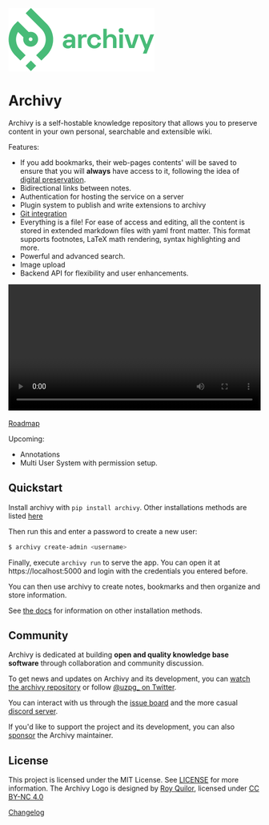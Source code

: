 ![logo](img/logo.png)

# Archivy

Archivy is a self-hostable knowledge repository that allows you to preserve content in your own personal, searchable and extensible wiki.

Features:

- If you add bookmarks, their web-pages contents' will be saved to ensure that you will **always** have access to it, following the idea of [digital preservation](https://jeffhuang.com/designed_to_last/).
- Bidirectional links between notes.
- Authentication for hosting the service on a server
- Plugin system to publish and write extensions to archivy
- [Git integration](https://github.com/archivy/archivy-git)
- Everything is a file! For ease of access and editing, all the content is stored in extended markdown files with yaml front matter. This format supports footnotes, LaTeX math rendering, syntax highlighting and more. 
- Powerful and advanced search. 
- Image upload
- Backend API for flexibility and user enhancements.


<video src="https://www.uzpg.me/assets/images/archivy.mov" style="width: 100%" controls>
</video>

[Roadmap](https://github.com/archivy/archivy/issues/74#issuecomment-764828063)

Upcoming:

- Annotations
- Multi User System with permission setup.

## Quickstart


Install archivy with `pip install archivy`. Other installations methods are listed [here](https://archivy.github.io/install)

Then run this and enter a password to create a new user:

```bash
$ archivy create-admin <username>
```

Finally, execute `archivy run` to serve the app. You can open it at https://localhost:5000 and login with the credentials you entered before.

You can then use archivy to create notes, bookmarks and then organize and store information.

See [the docs](install.md) for information on other installation methods.

## Community

Archivy is dedicated at building **open and quality knowledge base software** through collaboration and community discussion.

To get news and updates on Archivy and its development, you can [watch the archivy repository](https://github.com/archivy/archivy) or follow [@uzpg_ on Twitter](https://twitter.com/uzpg_).

You can interact with us through the [issue board](https://github.com/archivy/archivy/issues) and the more casual [discord server](https://discord.gg/uQsqyxB).

If you'd like to support the project and its development, you can also [sponsor](https://github.com/sponsors/Uzay-G/) the Archivy maintainer.
## License

This project is licensed under the MIT License. See [LICENSE](./LICENSE) for more information.
The Archivy Logo is designed by [Roy Quilor](https://www.quilor.com/), licensed under [CC BY-NC 4.0](https://creativecommons.org/licenses/by-nc/4.0)

[Changelog](https://github.com/archivy/archivy/releases)
